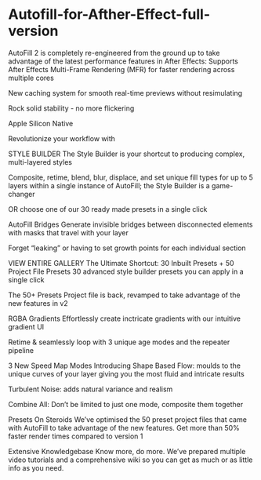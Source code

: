 # Autofill-for-Afther-Effect-full-version
AutoFill 2 is completely re-engineered from the ground up to take advantage of the latest performance features in After Effects:
Supports After Effects Multi-Frame Rendering (MFR) for faster rendering across multiple cores

New caching system for smooth real-time previews without resimulating

Rock solid stability - no more flickering

Apple Silicon Native


Revolutionize your workflow with

STYLE BUILDER
The Style Builder is your shortcut to producing complex, multi-layered styles

Composite, retime, blend, blur, displace, and set unique fill types for up to 5 layers within a single instance of AutoFill; the Style Builder is a game-changer

OR choose one of our 30 ready made presets in a single click

AutoFill Bridges
Generate invisible bridges between disconnected elements with masks that travel with your layer

Forget “leaking” or having to set growth points for each individual section

VIEW ENTIRE GALLERY
The Ultimate Shortcut: 30 Inbuilt Presets + 50 Project File Presets
30 advanced style builder presets you can apply in a single click 

The 50+ Presets Project file is back, revamped to take advantage of the new features in v2

RGBA Gradients
Effortlessly create inctricate gradients with our intuitive gradient UI

Retime & seamlessly loop with 3 unique age modes and the repeater pipeline

3 New Speed Map Modes
Introducing Shape Based Flow: moulds to the unique curves of your layer giving you the most fluid and intricate results

Turbulent Noise: adds natural variance and realism

Combine All: Don’t be limited to just one mode, composite them together

Presets On Steroids
We’ve optimised the 50 preset project files that came with AutoFill to take advantage of the new features. Get more than 50% faster render times compared to version 1

Extensive Knowledgebase
Know more, do more. We’ve prepared multiple video tutorials and a comprehensive wiki so you can get as much or as little info as you need.
